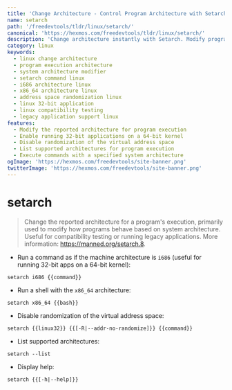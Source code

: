 ```yaml
---
title: 'Change Architecture - Control Program Architecture with Setarch | Online Free DevTools by Hexmos'
name: setarch
path: '/freedevtools/tldr/linux/setarch/'
canonical: 'https://hexmos.com/freedevtools/tldr/linux/setarch/'
description: 'Change architecture instantly with Setarch. Modify program execution behavior and enable compatibility testing for legacy applications. Free online tool, no registration required.'
category: linux
keywords:
  - linux change architecture
  - program execution architecture
  - system architecture modifier
  - setarch command linux
  - i686 architecture linux
  - x86_64 architecture linux
  - address space randomization linux
  - linux 32-bit application
  - linux compatibility testing
  - legacy application support linux
features:
  - Modify the reported architecture for program execution
  - Enable running 32-bit applications on a 64-bit kernel
  - Disable randomization of the virtual address space
  - List supported architectures for program execution
  - Execute commands with a specified system architecture
ogImage: 'https://hexmos.com/freedevtools/site-banner.png'
twitterImage: 'https://hexmos.com/freedevtools/site-banner.png'
---
```


# setarch

> Change the reported architecture for a program's execution, primarily used to modify how programs behave based on system architecture.
> Useful for compatibility testing or running legacy applications.
> More information: <https://manned.org/setarch.8>.

- Run a command as if the machine architecture is `i686` (useful for running 32-bit apps on a 64-bit kernel):

`setarch i686 {{command}}`

- Run a shell with the `x86_64` architecture:

`setarch x86_64 {{bash}}`

- Disable randomization of the virtual address space:

`setarch {{linux32}} {{[-R|--addr-no-randomize]}} {{command}}`

- List supported architectures:

`setarch --list`

- Display help:

`setarch {{[-h|--help]}}`
